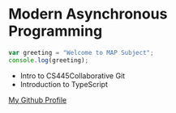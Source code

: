# Modern Asynchronous Programming

```javascript
var greeting = "Welcome to MAP Subject";
console.log(greeting);
```

* Intro to CS445Collaborative Git
* Introduction to TypeScript

[My Github Profile](https://github.com/rasikkunwar)
